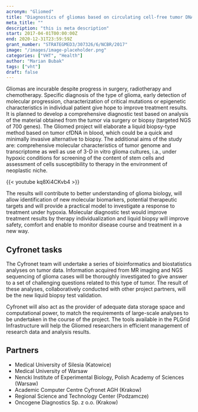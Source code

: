 ```yaml
---
acronym: "Gliomed"
title: "Diagnostics of gliomas based on circulating cell-free tumor DNA"
meta_title: ""
description: "this is meta description"
start: 2017-04-01T00:00:00Z
end: 2020-12-31T23:59:59Z
grant_number: "STRATEGMED3/307326/6/NCBR/2017"
image: "/images/image-placeholder.png"
categories: ["VHT", "Health"]
author: "Marian Bubak"
tags: ["vht"]
draft: false
---
```


Gliomas are incurable despite progress in surgery, radiotherapy and
chemotherapy. Specific diagnosis of the type of glioma, early detection of
molecular progression, characterization of critical mutations or epigenetic
characteristics in individual patient give hope to improve treatment results. It
is planned to develop a comprehensive diagnostic test based on analysis of the
material obtained from the tumor via surgery or biopsy (targeted NGS of 700
genes). The Gliomed project will elaborate a liquid biopsy-type method based on
tumor cfDNA in blood, which could be a quick and minimally invasive alternative
to biopsy. The additional aims of the study are: comprehensive molecular
characteristics of tumor genome and transcriptome as well as use of 3-D in vitro
glioma cultures, i.a., under hypoxic conditions for screening of the content of
stem cells and assessment of cells susceptibility to therapy in the environment
of neoplastic niche.

{{< youtube kq8Xi4CKvb4 >}}

The results will contribute to better understanding of glioma biology, will
allow identification of new molecular biomarkers, potential therapeutic targets
and will provide a practical model to investigate a response to treatment under
hypoxia. Molecular diagnostic test would improve treatment results by therapy
individualization and liquid biopsy will improve safety, comfort and enable to
monitor disease course and treatment in a new way.

## Cyfronet tasks
The Cyfronet team will undertake a series of bioinformatics and biostatistics
analyses on tumor data. Information acquired from MR imaging and NGS sequencing
of glioma cases will be thoroughly investigated to give answer to a set of
challenging questions related to this type of tumor. The result of these
analyses, collaboratively conducted with other project partners, will be the new
liquid biopsy test validation.

Cyfronet will also act as the provider of adequate data storage space and
computational power, to match the requirements of large-scale analyses to be
undertaken in the course of the project. The tools available in the PLGrid
Infrastructure will help the Gliomed researchers in efficient management of
research data and analysis results.

## Partners
  * Medical University of Silesia (Katowice)
  * Medical University of Warsaw
  * Nencki Institute of Experimental Biology, Polish Academy of Sciences (Warsaw)
  * Academic Computer Centre Cyfronet AGH (Krakow)
  * Regional Science and Technology Center (Podzamcze)
  * Oncogene Diagnostics Sp. z o.o. (Krakow)

